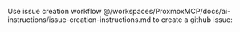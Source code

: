 Use issue creation workflow 
@/workspaces/ProxmoxMCP/docs/ai-instructions/issue-creation-instructions.md to create a github issue:
